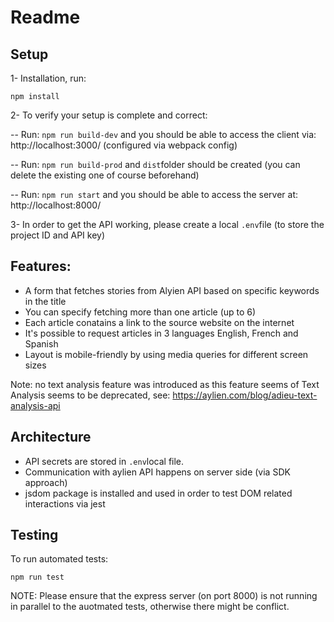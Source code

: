 # Readme

## Setup

1- Installation, run:

```
npm install
```

2- To verify your setup is complete and correct:

-- Run: `npm run build-dev` and you should be able to access the client via: http://localhost:3000/ (configured via webpack config)

-- Run: `npm run build-prod` and `dist`folder should be created (you can delete the existing one of course beforehand)

-- Run: `npm run start` and you should be able to access the server at: http://localhost:8000/

3- In order to get the API working, please create a local `.env`file (to store the project ID and API key)

## Features:

- A form that fetches stories from Alyien API based on specific keywords in the title
- You can specify fetching more than one article (up to 6)
- Each article conatains a link to the source website on the internet
- It's possible to request articles in 3 languages English, French and Spanish
- Layout is mobile-friendly by using media queries for different screen sizes

Note: no text analysis feature was introduced as this feature seems of Text Analysis seems to be deprecated, see: https://aylien.com/blog/adieu-text-analysis-api

## Architecture

- API secrets are stored in `.env`local file.
- Communication with aylien API happens on server side (via SDK approach)
- jsdom package is installed and used in order to test DOM related interactions via jest

## Testing

To run automated tests:

```
npm run test
```

NOTE: Please ensure that the express server (on port 8000) is not running in parallel to the auotmated tests, otherwise there might be conflict.
